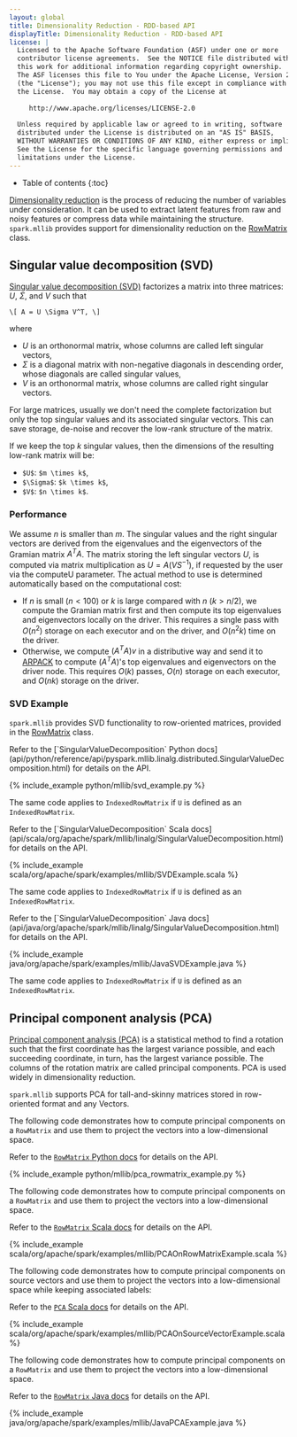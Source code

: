 ```yaml
---
layout: global
title: Dimensionality Reduction - RDD-based API
displayTitle: Dimensionality Reduction - RDD-based API
license: |
  Licensed to the Apache Software Foundation (ASF) under one or more
  contributor license agreements.  See the NOTICE file distributed with
  this work for additional information regarding copyright ownership.
  The ASF licenses this file to You under the Apache License, Version 2.0
  (the "License"); you may not use this file except in compliance with
  the License.  You may obtain a copy of the License at
 
     http://www.apache.org/licenses/LICENSE-2.0
 
  Unless required by applicable law or agreed to in writing, software
  distributed under the License is distributed on an "AS IS" BASIS,
  WITHOUT WARRANTIES OR CONDITIONS OF ANY KIND, either express or implied.
  See the License for the specific language governing permissions and
  limitations under the License.
---
```


* Table of contents
{:toc}

[Dimensionality reduction](http://en.wikipedia.org/wiki/Dimensionality_reduction) is the process 
of reducing the number of variables under consideration.
It can be used to extract latent features from raw and noisy features
or compress data while maintaining the structure.
`spark.mllib` provides support for dimensionality reduction on the <a href="mllib-data-types.html#rowmatrix">RowMatrix</a> class.

## Singular value decomposition (SVD)

[Singular value decomposition (SVD)](http://en.wikipedia.org/wiki/Singular_value_decomposition)
factorizes a matrix into three matrices: $U$, $\Sigma$, and $V$ such that

`\[
A = U \Sigma V^T,
\]`

where 

* $U$ is an orthonormal matrix, whose columns are called left singular vectors,
* $\Sigma$ is a diagonal matrix with non-negative diagonals in descending order, 
  whose diagonals are called singular values,
* $V$ is an orthonormal matrix, whose columns are called right singular vectors.
 
For large matrices, usually we don't need the complete factorization but only the top singular
values and its associated singular vectors.  This can save storage, de-noise
and recover the low-rank structure of the matrix.

If we keep the top $k$ singular values, then the dimensions of the resulting low-rank matrix will be:

* `$U$`: `$m \times k$`,
* `$\Sigma$`: `$k \times k$`,
* `$V$`: `$n \times k$`.
 
### Performance
We assume $n$ is smaller than $m$. The singular values and the right singular vectors are derived
from the eigenvalues and the eigenvectors of the Gramian matrix $A^T A$. The matrix
storing the left singular vectors $U$, is computed via matrix multiplication as
$U = A (V S^{-1})$, if requested by the user via the computeU parameter. 
The actual method to use is determined automatically based on the computational cost:

* If $n$ is small ($n < 100$) or $k$ is large compared with $n$ ($k > n / 2$), we compute the Gramian matrix
first and then compute its top eigenvalues and eigenvectors locally on the driver.
This requires a single pass with $O(n^2)$ storage on each executor and on the driver, and
$O(n^2 k)$ time on the driver.
* Otherwise, we compute $(A^T A) v$ in a distributive way and send it to
<a href="http://www.caam.rice.edu/software/ARPACK/">ARPACK</a> to
compute $(A^T A)$'s top eigenvalues and eigenvectors on the driver node. This requires $O(k)$
passes, $O(n)$ storage on each executor, and $O(n k)$ storage on the driver.

### SVD Example
 
`spark.mllib` provides SVD functionality to row-oriented matrices, provided in the
<a href="mllib-data-types.html#rowmatrix">RowMatrix</a> class. 

<div class="codetabs">

<div data-lang="python" markdown="1">
Refer to the [`SingularValueDecomposition` Python docs](api/python/reference/api/pyspark.mllib.linalg.distributed.SingularValueDecomposition.html) for details on the API.

{% include_example python/mllib/svd_example.py %}

The same code applies to `IndexedRowMatrix` if `U` is defined as an
`IndexedRowMatrix`.
</div>

<div data-lang="scala" markdown="1">
Refer to the [`SingularValueDecomposition` Scala docs](api/scala/org/apache/spark/mllib/linalg/SingularValueDecomposition.html) for details on the API.

{% include_example scala/org/apache/spark/examples/mllib/SVDExample.scala %}

The same code applies to `IndexedRowMatrix` if `U` is defined as an
`IndexedRowMatrix`.
</div>
<div data-lang="java" markdown="1">
Refer to the [`SingularValueDecomposition` Java docs](api/java/org/apache/spark/mllib/linalg/SingularValueDecomposition.html) for details on the API.

{% include_example java/org/apache/spark/examples/mllib/JavaSVDExample.java %}

The same code applies to `IndexedRowMatrix` if `U` is defined as an
`IndexedRowMatrix`.
</div>

</div>

## Principal component analysis (PCA)

[Principal component analysis (PCA)](http://en.wikipedia.org/wiki/Principal_component_analysis) is a
statistical method to find a rotation such that the first coordinate has the largest variance
possible, and each succeeding coordinate, in turn, has the largest variance possible. The columns of
the rotation matrix are called principal components. PCA is used widely in dimensionality reduction.

`spark.mllib` supports PCA for tall-and-skinny matrices stored in row-oriented format and any Vectors.

<div class="codetabs">

<div data-lang="python" markdown="1">

The following code demonstrates how to compute principal components on a `RowMatrix`
and use them to project the vectors into a low-dimensional space.

Refer to the [`RowMatrix` Python docs](api/python/reference/api/pyspark.mllib.linalg.distributed.RowMatrix.html) for details on the API.

{% include_example python/mllib/pca_rowmatrix_example.py %}

</div>

<div data-lang="scala" markdown="1">

The following code demonstrates how to compute principal components on a `RowMatrix`
and use them to project the vectors into a low-dimensional space.

Refer to the [`RowMatrix` Scala docs](api/scala/org/apache/spark/mllib/linalg/distributed/RowMatrix.html) for details on the API.

{% include_example scala/org/apache/spark/examples/mllib/PCAOnRowMatrixExample.scala %}

The following code demonstrates how to compute principal components on source vectors
and use them to project the vectors into a low-dimensional space while keeping associated labels:

Refer to the [`PCA` Scala docs](api/scala/org/apache/spark/mllib/feature/PCA.html) for details on the API.

{% include_example scala/org/apache/spark/examples/mllib/PCAOnSourceVectorExample.scala %}

</div>

<div data-lang="java" markdown="1">

The following code demonstrates how to compute principal components on a `RowMatrix`
and use them to project the vectors into a low-dimensional space.

Refer to the [`RowMatrix` Java docs](api/java/org/apache/spark/mllib/linalg/distributed/RowMatrix.html) for details on the API.

{% include_example java/org/apache/spark/examples/mllib/JavaPCAExample.java %}

</div>

</div>


